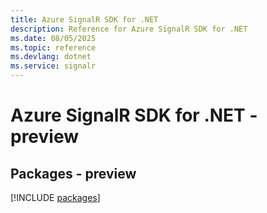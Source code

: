 ```yaml
---
title: Azure SignalR SDK for .NET
description: Reference for Azure SignalR SDK for .NET
ms.date: 08/05/2025
ms.topic: reference
ms.devlang: dotnet
ms.service: signalr
---
```

# Azure SignalR SDK for .NET - preview
## Packages - preview
[!INCLUDE [packages](signalr-index.md)]